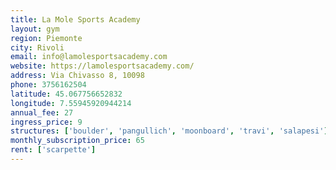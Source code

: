 ```yaml
---
title: La Mole Sports Academy
layout: gym
region: Piemonte
city: Rivoli
email: info@lamolesportsacademy.com
website: https://lamolesportsacademy.com/
address: Via Chivasso 8, 10098
phone: 3756162504
latitude: 45.067756652832
longitude: 7.55945920944214
annual_fee: 27
ingress_price: 9
structures: ['boulder', 'pangullich', 'moonboard', 'travi', 'salapesi']
monthly_subscription_price: 65
rent: ['scarpette']
---
```


